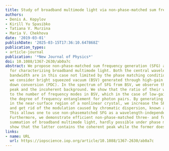 ```yaml
---
title: Study of broadband multimode light via non-phase-matched sum frequency generation
authors:
- Denis A. Kopylov
- Kirill Yu Spasibko
- Tatiana V. Murzina
- Maria V. Chekhova
date: '2019-03-01'
publishDate: '2025-03-15T17:36:10.647868Z'
publication_types:
- article-journal
publication: '*New Journal of Physics*'
doi: 10.1088/1367-2630/ab0a7c
abstract: We propose non-phase-matched sum frequency generation (SFG) as a method
  for characterizing broadband multimode light. Both the central wavelength and the
  bandwidth are in this case not limited by the phase matching condition. As an example,
  we consider bright squeezed vacuum (BSV) generated through high-gain parametric
  down conversion (PDC). In the spectrum of SFG from BSV, we observe the coherent
  peak and the incoherent background. We show that the ratio of their widths is equal
  to the number of frequency modes in BSV, which in the case of low-gain PDC gives
  the degree of frequency entanglement for photon pairs. By generating the sum frequency
  in the near-surface region of a nonlinear crystal, we increase the SFG efficiency
  and get rid of the modulation caused by chromatic dispersion, known as Maker fringes.
  This allows one to use non-phasematched SFG as a wavelength-independent autocorrelator.
  Furthermore, we demonstrate efficient non-phase-matched three- and four-frequency
  summation of broadband multimode light, hardly possible under phase matching. We
  show that the latter contains the coherent peak while the former does not.
links:
- name: URL
  url: https://iopscience.iop.org/article/10.1088/1367-2630/ab0a7c
---
```

